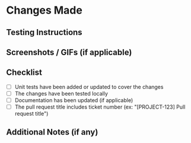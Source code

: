 # Changes Made

<!-- Provide a brief overview of the changes made in this pull request. -->

## Testing Instructions

<!-- Provide detailed instructions on how to test the changes. Include any specific commands, scenarios, or environments that the reviewer should consider. -->

## Screenshots / GIFs (if applicable)

<!-- If your changes include UI updates, provide screenshots or GIFs to visually showcase the changes. -->

## Checklist

<!-- Mark the completed items with an "x". If an item is not applicable, you can remove it or mark it as "N/A". -->

- [ ] Unit tests have been added or updated to cover the changes
- [ ] The changes have been tested locally
- [ ] Documentation has been updated (if applicable)
- [ ] The pull request title includes ticket number (ex: "[PROJECT-123] Pull request title")

## Additional Notes (if any)

<!-- Add any additional information or context that might be helpful for the reviewer. -->
